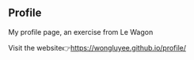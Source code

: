 ## Profile
My profile page, an exercise from Le Wagon

Visit the website👉https://wongluyee.github.io/profile/
